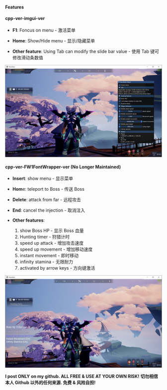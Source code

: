 #### Features

#### cpp-ver-imgui-ver

- **F1**: Foncus on menu - 激活菜单
- **Home**: Show/Hide menu - 显示/隐藏菜单

- **Other feature**: Using Tab can modify the slide bar value - 使用 Tab 键可修改滑动条数值 


![cpp-ver-imgui-ver](cpp-ver-imgui-ver.png)

#### cpp-ver-FW1FontWrapper-ver (No Longer Maintained)

- **Insert**: show menu - 显示菜单
- **Hom**e: teleport to Boss - 传送 Boss
- **Delete**: attack from far - 远程攻击
- **End**: cancel the injection - 取消注入

- **Other features**: 
  1. show Boss HP - 显示 Boss 血量
  2. Hunting timer - 狩猎计时
  3. speed up attack - 增加攻击速度
  4. speed up movement - 增加移动速度
  5. instant movement - 即时移动
  6. infinity stamina - 无限耐力
  7. activated by arrow keys - 方向键激活

![cpp-ver-FW1FontWrapper-ver](cpp-ver-FW1FontWrapper-ver.png)

**I post ONLY on my github. ALL FREE & USE AT YOUR OWN RISK!**
**切勿相信本人 Github 以外的任何来源. 免费 & 风险自担!**
